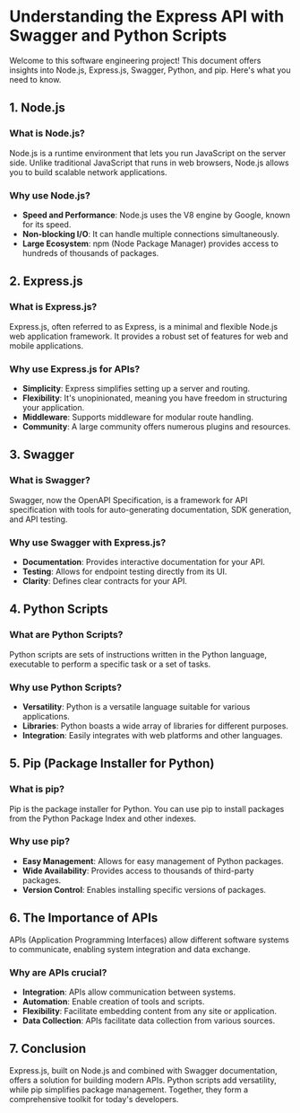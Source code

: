 # Understanding the Express API with Swagger and Python Scripts

Welcome to this software engineering project! This document offers insights into Node.js, Express.js, Swagger, Python, and pip. Here's what you need to know.

## 1. Node.js

### What is Node.js?
Node.js is a runtime environment that lets you run JavaScript on the server side. Unlike traditional JavaScript that runs in web browsers, Node.js allows you to build scalable network applications.

### Why use Node.js?
- **Speed and Performance**: Node.js uses the V8 engine by Google, known for its speed.
- **Non-blocking I/O**: It can handle multiple connections simultaneously.
- **Large Ecosystem**: npm (Node Package Manager) provides access to hundreds of thousands of packages.

## 2. Express.js

### What is Express.js?
Express.js, often referred to as Express, is a minimal and flexible Node.js web application framework. It provides a robust set of features for web and mobile applications.

### Why use Express.js for APIs?
- **Simplicity**: Express simplifies setting up a server and routing.
- **Flexibility**: It's unopinionated, meaning you have freedom in structuring your application.
- **Middleware**: Supports middleware for modular route handling.
- **Community**: A large community offers numerous plugins and resources.

## 3. Swagger

### What is Swagger?
Swagger, now the OpenAPI Specification, is a framework for API specification with tools for auto-generating documentation, SDK generation, and API testing.

### Why use Swagger with Express.js?
- **Documentation**: Provides interactive documentation for your API.
- **Testing**: Allows for endpoint testing directly from its UI.
- **Clarity**: Defines clear contracts for your API.

## 4. Python Scripts

### What are Python Scripts?
Python scripts are sets of instructions written in the Python language, executable to perform a specific task or a set of tasks.

### Why use Python Scripts?
- **Versatility**: Python is a versatile language suitable for various applications.
- **Libraries**: Python boasts a wide array of libraries for different purposes.
- **Integration**: Easily integrates with web platforms and other languages.

## 5. Pip (Package Installer for Python)

### What is pip?
Pip is the package installer for Python. You can use pip to install packages from the Python Package Index and other indexes.

### Why use pip?
- **Easy Management**: Allows for easy management of Python packages.
- **Wide Availability**: Provides access to thousands of third-party packages.
- **Version Control**: Enables installing specific versions of packages.

## 6. The Importance of APIs

APIs (Application Programming Interfaces) allow different software systems to communicate, enabling system integration and data exchange.

### Why are APIs crucial?
- **Integration**: APIs allow communication between systems.
- **Automation**: Enable creation of tools and scripts.
- **Flexibility**: Facilitate embedding content from any site or application.
- **Data Collection**: APIs facilitate data collection from various sources.

## 7. Conclusion

Express.js, built on Node.js and combined with Swagger documentation, offers a solution for building modern APIs. Python scripts add versatility, while pip simplifies package management. Together, they form a comprehensive toolkit for today's developers.
